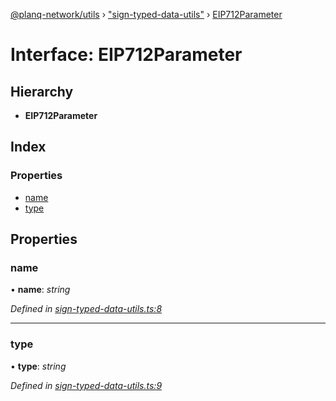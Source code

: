 [@planq-network/utils](../README.md) › ["sign-typed-data-utils"](../modules/_sign_typed_data_utils_.md) › [EIP712Parameter](_sign_typed_data_utils_.eip712parameter.md)

# Interface: EIP712Parameter

## Hierarchy

* **EIP712Parameter**

## Index

### Properties

* [name](_sign_typed_data_utils_.eip712parameter.md#name)
* [type](_sign_typed_data_utils_.eip712parameter.md#type)

## Properties

###  name

• **name**: *string*

*Defined in [sign-typed-data-utils.ts:8](https://github.com/planq-network/planq-sdk/blob/master/packages/sdk/utils/src/sign-typed-data-utils.ts#L8)*

___

###  type

• **type**: *string*

*Defined in [sign-typed-data-utils.ts:9](https://github.com/planq-network/planq-sdk/blob/master/packages/sdk/utils/src/sign-typed-data-utils.ts#L9)*
